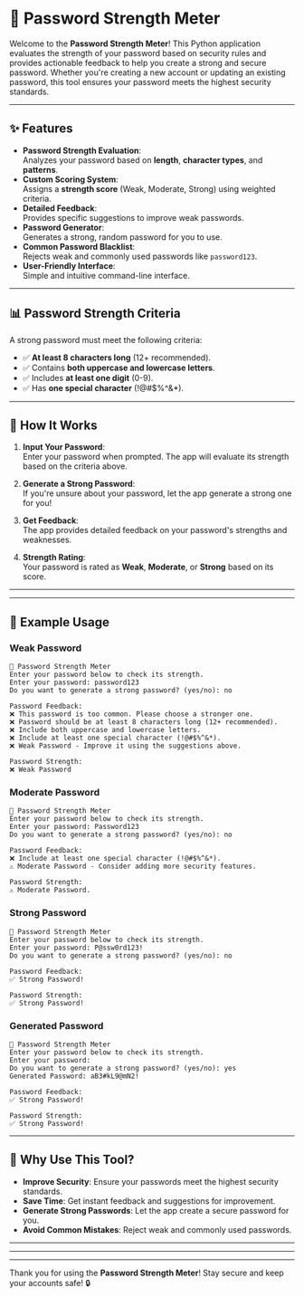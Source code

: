 # 🔐 Password Strength Meter

Welcome to the **Password Strength Meter**! This Python application evaluates the strength of your password based on security rules and provides actionable feedback to help you create a strong and secure password. Whether you're creating a new account or updating an existing password, this tool ensures your password meets the highest security standards.

---

## **✨ Features**

- **Password Strength Evaluation**:  
  Analyzes your password based on **length**, **character types**, and **patterns**.
- **Custom Scoring System**:  
  Assigns a **strength score** (Weak, Moderate, Strong) using weighted criteria.
- **Detailed Feedback**:  
  Provides specific suggestions to improve weak passwords.
- **Password Generator**:  
  Generates a strong, random password for you to use.
- **Common Password Blacklist**:  
  Rejects weak and commonly used passwords like `password123`.
- **User-Friendly Interface**:  
  Simple and intuitive command-line interface.

---

## **📊 Password Strength Criteria**

A strong password must meet the following criteria:

- ✅ **At least 8 characters long** (12+ recommended).
- ✅ Contains **both uppercase and lowercase letters**.
- ✅ Includes **at least one digit** (0-9).
- ✅ Has **one special character** (!@#$%^&*).

---

## **🚀 How It Works**

1. **Input Your Password**:  
   Enter your password when prompted. The app will evaluate its strength based on the criteria above.

2. **Generate a Strong Password**:  
   If you're unsure about your password, let the app generate a strong one for you!

3. **Get Feedback**:  
   The app provides detailed feedback on your password's strengths and weaknesses.

4. **Strength Rating**:  
   Your password is rated as **Weak**, **Moderate**, or **Strong** based on its score.

---



---

## **📝 Example Usage**

### **Weak Password**
```
🔐 Password Strength Meter
Enter your password below to check its strength.
Enter your password: password123
Do you want to generate a strong password? (yes/no): no

Password Feedback:
❌ This password is too common. Please choose a stronger one.
❌ Password should be at least 8 characters long (12+ recommended).
❌ Include both uppercase and lowercase letters.
❌ Include at least one special character (!@#$%^&*).
❌ Weak Password - Improve it using the suggestions above.

Password Strength:
❌ Weak Password
```

### **Moderate Password**
```
🔐 Password Strength Meter
Enter your password below to check its strength.
Enter your password: Password123
Do you want to generate a strong password? (yes/no): no

Password Feedback:
❌ Include at least one special character (!@#$%^&*).
⚠️ Moderate Password - Consider adding more security features.

Password Strength:
⚠️ Moderate Password.
```

### **Strong Password**
```
🔐 Password Strength Meter
Enter your password below to check its strength.
Enter your password: P@ssw0rd123!
Do you want to generate a strong password? (yes/no): no

Password Feedback:
✅ Strong Password!

Password Strength:
✅ Strong Password!
```

### **Generated Password**
```
🔐 Password Strength Meter
Enter your password below to check its strength.
Enter your password: 
Do you want to generate a strong password? (yes/no): yes
Generated Password: aB3#kL9@mN2!

Password Feedback:
✅ Strong Password!

Password Strength:
✅ Strong Password!
```

---

## **🌟 Why Use This Tool?**

- **Improve Security**: Ensure your passwords meet the highest security standards.
- **Save Time**: Get instant feedback and suggestions for improvement.
- **Generate Strong Passwords**: Let the app create a secure password for you.
- **Avoid Common Mistakes**: Reject weak and commonly used passwords.

---


---





---

Thank you for using the **Password Strength Meter**! Stay secure and keep your accounts safe! 🔒
